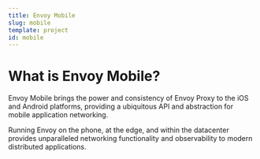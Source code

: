 ```yaml
---
title: Envoy Mobile
slug: mobile
template: project
id: mobile
---
```

# What is Envoy Mobile?

Envoy Mobile brings the power and consistency of Envoy Proxy to the iOS and Android platforms, providing a ubiquitous API and abstraction for mobile application networking.

Running Envoy on the phone, at the edge, and within the datacenter provides unparalleled networking functionality and observability to modern distributed applications.
